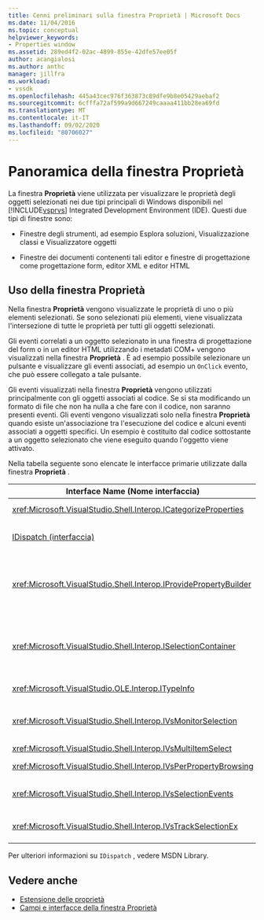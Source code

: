 ```yaml
---
title: Cenni preliminari sulla finestra Proprietà | Microsoft Docs
ms.date: 11/04/2016
ms.topic: conceptual
helpviewer_keywords:
- Properties window
ms.assetid: 289ed4f2-02ac-4899-855e-42dfe57ee05f
author: acangialosi
ms.author: anthc
manager: jillfra
ms.workload:
- vssdk
ms.openlocfilehash: 445a43cec976f363873c89dfe9b8e05429aebaf2
ms.sourcegitcommit: 6cfffa72af599a9d667249caaaa411bb28ea69fd
ms.translationtype: MT
ms.contentlocale: it-IT
ms.lasthandoff: 09/02/2020
ms.locfileid: "80706027"
---
```

# <a name="properties-window-overview"></a>Panoramica della finestra Proprietà
La finestra **Proprietà** viene utilizzata per visualizzare le proprietà degli oggetti selezionati nei due tipi principali di Windows disponibili nel [!INCLUDE[vsprvs](../../code-quality/includes/vsprvs_md.md)] Integrated Development Environment (IDE). Questi due tipi di finestre sono:

- Finestre degli strumenti, ad esempio Esplora soluzioni, Visualizzazione classi e Visualizzatore oggetti

- Finestre dei documenti contenenti tali editor e finestre di progettazione come progettazione form, editor XML e editor HTML

## <a name="using-the-properties-window"></a>Uso della finestra Proprietà
 Nella finestra **Proprietà** vengono visualizzate le proprietà di uno o più elementi selezionati. Se sono selezionati più elementi, viene visualizzata l'intersezione di tutte le proprietà per tutti gli oggetti selezionati.

 Gli eventi correlati a un oggetto selezionato in una finestra di progettazione del form o in un editor HTML utilizzando i metadati COM+ vengono visualizzati nella finestra **Proprietà** . È ad esempio possibile selezionare un pulsante e visualizzare gli eventi associati, ad esempio un `OnClick` evento, che può essere collegato a tale pulsante.

 Gli eventi visualizzati nella finestra **Proprietà** vengono utilizzati principalmente con gli oggetti associati al codice. Se si sta modificando un formato di file che non ha nulla a che fare con il codice, non saranno presenti eventi. Gli eventi vengono visualizzati solo nella finestra **Proprietà** quando esiste un'associazione tra l'esecuzione del codice e alcuni eventi associati a oggetti specifici. Un esempio è costituito dal codice sottostante a un oggetto selezionato che viene eseguito quando l'oggetto viene attivato.

 Nella tabella seguente sono elencate le interfacce primarie utilizzate dalla finestra **Proprietà** .

|Interface Name (Nome interfaccia)|Descrizione|
|--------------------|-----------------|
|<xref:Microsoft.VisualStudio.Shell.Interop.ICategorizeProperties>|Fornisce un elenco di categorie alla finestra **Proprietà** ed esegue il mapping di ogni proprietà a una categoria.|
|[IDispatch (interfaccia)](/previous-versions/windows/desktop/api/oaidl/nn-oaidl-idispatch)|Espone i metodi e le proprietà di un oggetto agli strumenti di programmazione e ad altre applicazioni che supportano l'automazione.|
|<xref:Microsoft.VisualStudio.Shell.Interop.IProvidePropertyBuilder>|Fornisce pulsanti con i puntini di sospensione (...) chiamati *compilatori* che aprono finestre di dialogo modali implementate dall'oggetto stesso. Utilizzato quando un valore non è facilmente digitato dall'utente in un campo di testo. Ad esempio, può essere usato per aprire una selezione colori che determina il valore RGB.|
|<xref:Microsoft.VisualStudio.Shell.Interop.ISelectionContainer>|Consente di accedere agli oggetti utilizzati per aggiornare le informazioni visualizzate nella finestra **Proprietà** . <xref:Microsoft.VisualStudio.Shell.Interop.ISelectionContainer> viene implementato da Vspackage per ogni finestra che contiene oggetti selezionabili con proprietà correlate da visualizzare.|
|<xref:Microsoft.VisualStudio.OLE.Interop.ITypeInfo>|Fornisce informazioni sul tipo di un oggetto, ad esempio i metodi di un'interfaccia e i campi di una struttura.|
|<xref:Microsoft.VisualStudio.Shell.Interop.IVsMonitorSelection>|Consente ai VSPackage di ricevere la notifica degli eventi di selezione e di recuperare informazioni sulla gerarchia, l'elemento, il valore dell'elemento e il contesto dell'interfaccia utente di comando correnti.|
|<xref:Microsoft.VisualStudio.Shell.Interop.IVsMultiItemSelect>|Fornisce l'ambiente con accesso a più selezioni.|
|<xref:Microsoft.VisualStudio.Shell.Interop.IVsPerPropertyBrowsing>|Utilizzato per fornire nomi localizzati in alcune proprietà visualizzate nella finestra **Proprietà** .|
|<xref:Microsoft.VisualStudio.Shell.Interop.IVsSelectionEvents>|Notifies ai pacchetti VSPackage registrati le modifiche alla selezione, al valore dell'elemento o al contesto dell'interfaccia utente comandi correnti.|
|<xref:Microsoft.VisualStudio.Shell.Interop.IVsTrackSelectionEx>|Notifica all'ambiente una modifica nella selezione corrente e fornisce l'accesso alle informazioni sulla gerarchia e sugli elementi relativi alla nuova selezione.|

 Per ulteriori informazioni su `IDispatch` , vedere MSDN Library.

## <a name="see-also"></a>Vedere anche
- [Estensione delle proprietà](../../extensibility/internals/extending-properties.md)
- [Campi e interfacce della finestra Proprietà](../../extensibility/internals/properties-window-fields-and-interfaces.md)
